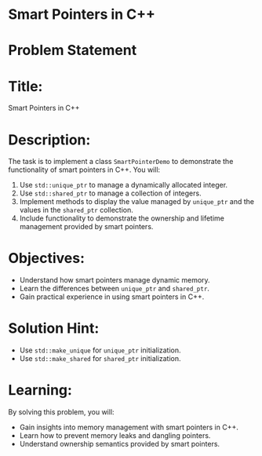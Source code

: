 # Smart Pointers in C++

# Problem Statement

# Title:
Smart Pointers in C++

# Description:
The task is to implement a class `SmartPointerDemo` to demonstrate the functionality of smart pointers in C++. You will:
1. Use `std::unique_ptr` to manage a dynamically allocated integer.
2. Use `std::shared_ptr` to manage a collection of integers.
3. Implement methods to display the value managed by `unique_ptr` and the values in the `shared_ptr` collection.
4. Include functionality to demonstrate the ownership and lifetime management provided by smart pointers.

# Objectives:
- Understand how smart pointers manage dynamic memory.
- Learn the differences between `unique_ptr` and `shared_ptr`.
- Gain practical experience in using smart pointers in C++.

# Solution Hint:
- Use `std::make_unique` for `unique_ptr` initialization.
- Use `std::make_shared` for `shared_ptr` initialization.

# Learning:
By solving this problem, you will:
- Gain insights into memory management with smart pointers in C++.
- Learn how to prevent memory leaks and dangling pointers.
- Understand ownership semantics provided by smart pointers.
